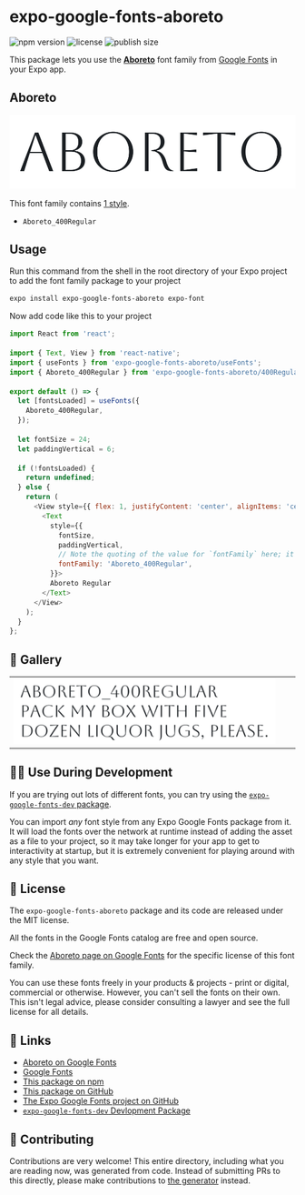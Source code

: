 # expo-google-fonts-aboreto

![npm version](https://flat.badgen.net/npm/v/expo-google-fonts-aboreto)
![license](https://flat.badgen.net/github/license/expo/google-fonts)
![publish size](https://flat.badgen.net/packagephobia/install/expo-google-fonts-aboreto)

This package lets you use the [**Aboreto**](https://fonts.google.com/specimen/Aboreto) font family from [Google Fonts](https://fonts.google.com/) in your Expo app.

## Aboreto

![Aboreto](./font-family.png)

This font family contains [1 style](#-gallery).

- `Aboreto_400Regular`

## Usage

Run this command from the shell in the root directory of your Expo project to add the font family package to your project
```sh
expo install expo-google-fonts-aboreto expo-font
```

Now add code like this to your project
```js
import React from 'react';

import { Text, View } from 'react-native';
import { useFonts } from 'expo-google-fonts-aboreto/useFonts';
import { Aboreto_400Regular } from 'expo-google-fonts-aboreto/400Regular';

export default () => {
  let [fontsLoaded] = useFonts({
    Aboreto_400Regular,
  });

  let fontSize = 24;
  let paddingVertical = 6;

  if (!fontsLoaded) {
    return undefined;
  } else {
    return (
      <View style={{ flex: 1, justifyContent: 'center', alignItems: 'center' }}>
        <Text
          style={{
            fontSize,
            paddingVertical,
            // Note the quoting of the value for `fontFamily` here; it expects a string!
            fontFamily: 'Aboreto_400Regular',
          }}>
          Aboreto Regular
        </Text>
      </View>
    );
  }
};

```

## 🔡 Gallery


||||
|-|-|-|
|![Aboreto_400Regular](.//400Regular/Aboreto_400Regular.ttf.png)||||


## 👩‍💻 Use During Development

If you are trying out lots of different fonts, you can try using the [`expo-google-fonts-dev` package](https://github.com/freeboub/google-fonts/tree/master/font-packages/dev#readme).

You can import *any* font style from any Expo Google Fonts package from it. It will load the fonts
over the network at runtime instead of adding the asset as a file to your project, so it may take longer
for your app to get to interactivity at startup, but it is extremely convenient
for playing around with any style that you want.

## 📖 License

The `expo-google-fonts-aboreto` package and its code are released under the MIT license.

All the fonts in the Google Fonts catalog are free and open source.

Check the [Aboreto page on Google Fonts](https://fonts.google.com/specimen/Aboreto) for the specific license of this font family.

You can use these fonts freely in your products & projects - print or digital, commercial or otherwise. However, you can't sell the fonts on their own. This isn't legal advice, please consider consulting a lawyer and see the full license for all details.

## 🔗 Links

- [Aboreto on Google Fonts](https://fonts.google.com/specimen/Aboreto)
- [Google Fonts](https://fonts.google.com/)
- [This package on npm](https://www.npmjs.com/package/expo-google-fonts-aboreto)
- [This package on GitHub](https://github.com/freeboub/google-fonts/tree/master/font-packages/aboreto)
- [The Expo Google Fonts project on GitHub](https://github.com/freeboub/google-fonts)
- [`expo-google-fonts-dev` Devlopment Package](https://github.com/freeboub/google-fonts/tree/master/font-packages/dev)

## 🤝 Contributing

Contributions are very welcome! This entire directory, including what you are reading now, was generated from code. Instead of submitting PRs to this directly, please make contributions to [the generator](https://github.com/freeboub/google-fonts/tree/master/packages/generator) instead.
